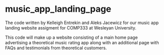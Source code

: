 # music_app_landing_page
The code written by Kelleigh Entrekin and Aleks Jacewicz for our music app landing website assigment for COMP333 at Wesleyan University. 

This code will make up a website consisting of a main home page advertising a theoretical music rating app along with an additional page with FAQs and testimonials from theoretical customers. 
